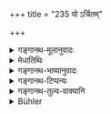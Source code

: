 +++
title = "235 यो ऽर्चितम्"

+++

<details><summary>गङ्गानथ-मूलानुवादः</summary>

He who receives respectfully, as well as he who gives respectfully,—both these go to heaven; but to hell, in the contrary case.—(235)
</details>

<details><summary>मेधातिथिः</summary>

पूजापूर्वकं दातव्यम् । तादृशम् एव च प्रतिग्रहीतव्यम् । नावज्ञया दातव्यम् इति श्लोकस्य तात्पर्यम् । **अर्चितम्** इति क्रियाविशेषणम् ॥ ४.२३५ ॥
</details>

<details><summary>गङ्गानथ-भाष्यानुवादः</summary>

Gifts should he bestowed with respect; they should be received also in the same manner. The sense of the verse is that gifts shall not be bestowed in a disrespectful manner.

‘*Arcitam*,’ ‘*respectfully*,’ is an adverb.—(235)
</details>

<details><summary>गङ्गानथ-टिप्पन्यः</summary>

This verse is quoted in *Aparārka* (p. 290);—and in *Smṛtitattva* (p.
894), which adds the followings—where the giver gives with respect, and
the receiver receives it with respect,—both go to heaven; while by
giving or receiving with disrespect, both go to hell’—such is the
explanation given by Kullūka Bhaṭṭa. Thus the ‘*arcā*’, ‘respect’, which
appears as an adverb, serves as an adjective also, qualifying the men
concerned; it is for this reason that *Maithila* writers have declared
that gifts should be made after the object to be given as well as the
Brāhmaṇa receiving it have both been worshipped;—and in
*Dānakriyākaumudī* (p. 8).
</details>

<details><summary>गङ्गानथ-तुल्य-वाक्यानि</summary>

**(verses 4.234-239)  
**

See Comparative notes for [Verse
4.234].
</details>

<details><summary>Bühler</summary>

235	Both he who respectfully receives (a gift), and he who respectfully bestows it, go to heaven; in the contrary case (they both fall) into hell.
</details>
